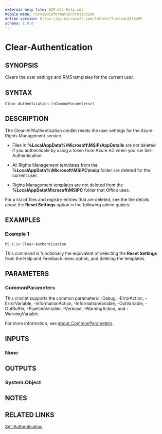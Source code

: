```yaml
---
external help file: AIP.dll-Help.xml
Module Name: PurviewInformationProtection
online version: https://go.microsoft.com/fwlink/?linkid=2258497
schema: 1.0.0
---
```


# Clear-Authentication

## SYNOPSIS
Clears the user settings and RMS templates for the current user.

## SYNTAX

```
Clear-Authentication [<CommonParameters>]
```

## DESCRIPTION
The Clear-AIPAuthentication cmdlet resets the user settings for the Azure Rights Management service. 

- Files in **%LocalAppData%\Microsoft\MSIP\AppDetails** are not deleted if you authenticate by using a token from Azure AD when you run Set-Authentication.

- All Rights Management templates from the **%LocalAppData%\Microsoft\MSIPC\msip** folder are deleted for the current user. 

- Rights Management templates are not deleted from the **%LocalAppData\Microsoft\MSIPC** folder that Office uses.

For a list of files and registry entries that are deleted, see the the details about the **Reset Settings** option in the following admin guides:

## EXAMPLES

### Example 1
```
PS C:\> Clear-Authentication
```

This command is functionally the equivalent of selecting the **Reset Settings** from the Help and Feedback menu option, and deleting the templates.

## PARAMETERS

### CommonParameters
This cmdlet supports the common parameters: -Debug, -ErrorAction, -ErrorVariable, -InformationAction, -InformationVariable, -OutVariable, -OutBuffer, -PipelineVariable, -Verbose, -WarningAction, and -WarningVariable. 

For more information, see [about_CommonParameters](https://go.microsoft.com/fwlink/?LinkID=113216).

## INPUTS

### None

## OUTPUTS

### System.Object

## NOTES

## RELATED LINKS

[Set-Authentication](Set-Authentication.md)